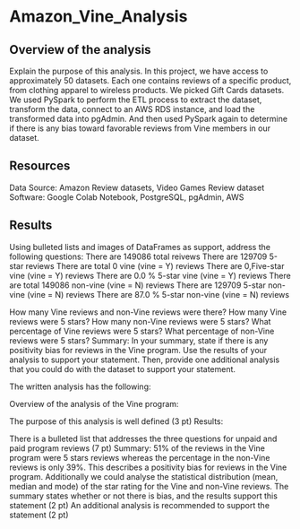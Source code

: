 # Amazon_Vine_Analysis

## Overview of the analysis

Explain the purpose of this analysis.
In this project, we have access to approximately 50 datasets. Each one contains reviews of a specific product, from clothing apparel to wireless products. We picked Gift Cards datasets. We used PySpark to perform the ETL process to extract the dataset, transform the data, connect to an AWS RDS instance, and load the transformed data into pgAdmin. And then used PySpark again to determine if there is any bias toward favorable reviews from Vine members in our dataset.

## Resources
Data Source: Amazon Review datasets, Video Games Review dataset
Software: Google Colab Notebook, PostgreSQL, pgAdmin, AWS

## Results
Using bulleted lists and images of DataFrames as support, address the following questions:
There are 149086 total reivews
There are 129709 5-star reviews
There are total 0 vine (vine = Y) reviews
There are 0,Five-star vine (vine = Y) reviews
There are 0.0 % 5-star vine (vine = Y) reviews
There are total 149086 non-vine (vine = N) reviews
There are 129709 5-star non-vine (vine = N) reviews
There are 87.0 % 5-star non-vine (vine = N) reviews

How many Vine reviews and non-Vine reviews were there?
How many Vine reviews were 5 stars? How many non-Vine reviews were 5 stars?
What percentage of Vine reviews were 5 stars? What percentage of non-Vine reviews were 5 stars?
Summary: In your summary, state if there is any positivity bias for reviews in the Vine program. Use the results of your analysis to support your statement. Then, provide one additional analysis that you could do with the dataset to support your statement.



The written analysis has the following:

Overview of the analysis of the Vine program:

The purpose of this analysis is well defined (3 pt)
Results:

There is a bulleted list that addresses the three questions for unpaid and paid program reviews (7 pt)
Summary:
51% of the reviews in the Vine program were 5 stars reviews whereas the percentage in the non-Vine reviews is only 39%. This describes a positivity bias for reviews in the Vine program.
Additionally we could analyse the statistical distribution (mean, median and mode) of the star rating for the Vine and non-Vine reviews.
The summary states whether or not there is bias, and the results support this statement (2 pt)
An additional analysis is recommended to support the statement (2 pt)
